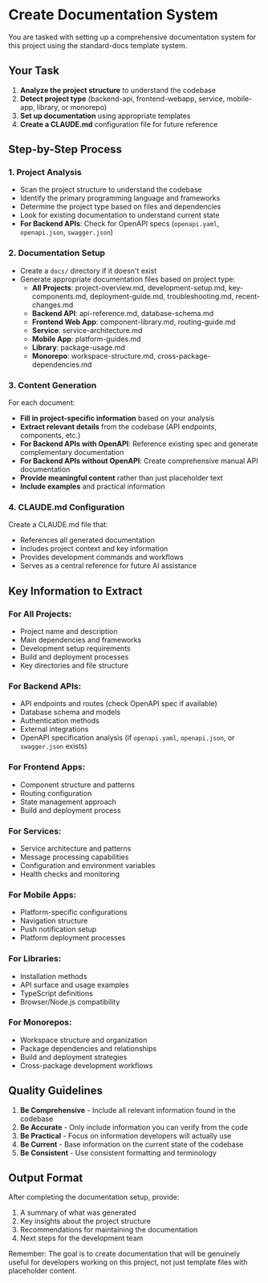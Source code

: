 # Create Documentation System

You are tasked with setting up a comprehensive documentation system for this project using the standard-docs template system.

## Your Task

1. **Analyze the project structure** to understand the codebase
2. **Detect project type** (backend-api, frontend-webapp, service, mobile-app, library, or monorepo)
3. **Set up documentation** using appropriate templates
4. **Create a CLAUDE.md** configuration file for future reference

## Step-by-Step Process

### 1. Project Analysis
- Scan the project structure to understand the codebase
- Identify the primary programming language and frameworks
- Determine the project type based on files and dependencies
- Look for existing documentation to understand current state
- **For Backend APIs**: Check for OpenAPI specs (`openapi.yaml`, `openapi.json`, `swagger.json`)

### 2. Documentation Setup
- Create a `docs/` directory if it doesn't exist
- Generate appropriate documentation files based on project type:
  - **All Projects**: project-overview.md, development-setup.md, key-components.md, deployment-guide.md, troubleshooting.md, recent-changes.md
  - **Backend API**: api-reference.md, database-schema.md
  - **Frontend Web App**: component-library.md, routing-guide.md
  - **Service**: service-architecture.md
  - **Mobile App**: platform-guides.md
  - **Library**: package-usage.md
  - **Monorepo**: workspace-structure.md, cross-package-dependencies.md

### 3. Content Generation
For each document:
- **Fill in project-specific information** based on your analysis
- **Extract relevant details** from the codebase (API endpoints, components, etc.)
- **For Backend APIs with OpenAPI**: Reference existing spec and generate complementary documentation
- **For Backend APIs without OpenAPI**: Create comprehensive manual API documentation
- **Provide meaningful content** rather than just placeholder text
- **Include examples** and practical information

### 4. CLAUDE.md Configuration
Create a CLAUDE.md file that:
- References all generated documentation
- Includes project context and key information
- Provides development commands and workflows
- Serves as a central reference for future AI assistance

## Key Information to Extract

### For All Projects:
- Project name and description
- Main dependencies and frameworks
- Development setup requirements
- Build and deployment processes
- Key directories and file structure

### For Backend APIs:
- API endpoints and routes (check OpenAPI spec if available)
- Database schema and models
- Authentication methods
- External integrations
- OpenAPI specification analysis (if `openapi.yaml`, `openapi.json`, or `swagger.json` exists)

### For Frontend Apps:
- Component structure and patterns
- Routing configuration
- State management approach
- Build and deployment process

### For Services:
- Service architecture and patterns
- Message processing capabilities
- Configuration and environment variables
- Health checks and monitoring

### For Mobile Apps:
- Platform-specific configurations
- Navigation structure
- Push notification setup
- Platform deployment processes

### For Libraries:
- Installation methods
- API surface and usage examples
- TypeScript definitions
- Browser/Node.js compatibility

### For Monorepos:
- Workspace structure and organization
- Package dependencies and relationships
- Build and deployment strategies
- Cross-package development workflows

## Quality Guidelines

1. **Be Comprehensive** - Include all relevant information found in the codebase
2. **Be Accurate** - Only include information you can verify from the code
3. **Be Practical** - Focus on information developers will actually use
4. **Be Current** - Base information on the current state of the codebase
5. **Be Consistent** - Use consistent formatting and terminology

## Output Format

After completing the documentation setup, provide:
1. A summary of what was generated
2. Key insights about the project structure
3. Recommendations for maintaining the documentation
4. Next steps for the development team

Remember: The goal is to create documentation that will be genuinely useful for developers working on this project, not just template files with placeholder content.